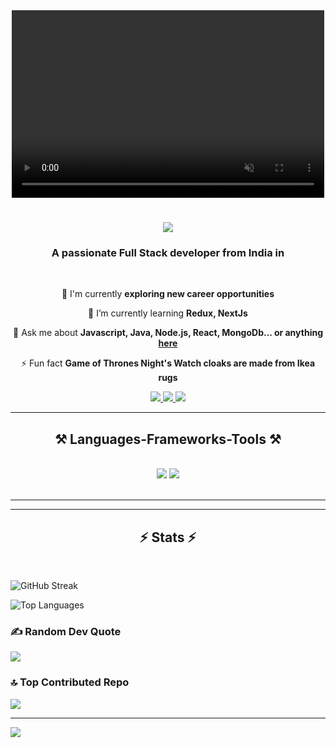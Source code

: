 <div align="center">
<video align="center" width="500" height="300" loop autoplay muted style="margin: auto;">
  <source src="./microchip-server-system.mp4" type="video/mp4">
</video>
</div>

<h1 align="center">
    <img src="https://readme-typing-svg.herokuapp.com/?font=Righteous&size=35&center=true&vCenter=true&width=500&height=70&duration=4000&lines=Hi+There!+👋;+I'm+Sahil+Garg!;" />
</h1>

<h3 align="center">A passionate Full Stack developer from India in</h3>

<br/>

<div align="center">
 
 🔭 I'm currently **exploring new career opportunities**
 
 🌱 I’m currently learning **Redux, NextJs**

💬 Ask me about **Javascript, Java, Node.js, React, MongoDb... or anything [here](https://github.com/salesp07/salesp07/issues)**

⚡ Fun fact **Game of Thrones Night's Watch cloaks are made from Ikea rugs**

 </div>
 
<div align="center"> 
  <a href="mailto:garg07825@gmail.com">
    <img src="https://img.shields.io/badge/Gmail-333333?style=for-the-badge&logo=gmail&logoColor=red" />
  </a>
  <a href="https://www.linkedin.com/in/sahil-garg-42874a24b/" target="_blank">
    <img src="https://img.shields.io/badge/LinkedIn-0077B5?style=for-the-badge&logo=linkedin&logoColor=white" target="_blank" />
  </a>
  <a href="https://portfolio-tau-sooty-87.vercel.app/" target="_blank">
     <img src="https://img.shields.io/badge/Portfolio-FF5722?style=for-the-badge&logo=todoist&logoColor=white" target="_blank" /> <!-- sqlite, safari, google-chrome are other good icon options -->
  </a>
</div>

 <hr/>
 
<h2 align="center">⚒️ Languages-Frameworks-Tools ⚒️</h2>
<br/>
<div align="center">
    <img src="https://skillicons.dev/icons?i=react,redux,bootstrap,mui,html,css,vscode,github,tailwind,git,mongodb" />
    <img src="https://skillicons.dev/icons?i=nodejs,javascript,typescript,express,firebase,mongodb,java,nextjs,mysql,appwrite" /><br>
</div>

<br/>
<hr/>

<hr/>

<h2 align="center">⚡ Stats ⚡</h2>
<br>

![GitHub Streak](https://github-readme-streak-stats.herokuapp.com/?user=SahilPB11&theme=dark&hide_border=false)

![Top Languages](https://github-readme-stats.vercel.app/api/top-langs/?username=SahilPB11&theme=dark&hide_border=false&include_all_commits=true&count_private=true&layout=compact)

### ✍️ Random Dev Quote

![](https://quotes-github-readme.vercel.app/api?type=horizontal&theme=radical)

### 🔝 Top Contributed Repo

![](https://github-contributor-stats.vercel.app/api?username=SahilPB11&limit=5&theme=dark_dimmed&combine_all_yearly_contributions=true)

---

[![](https://visitcount.itsvg.in/api?id=SahilPB11&icon=0&color=0)](https://visitcount.itsvg.in)

<br/>
